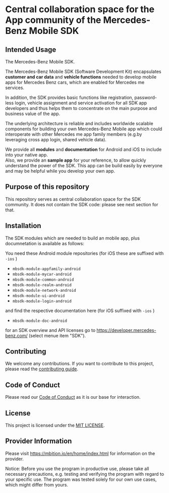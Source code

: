 <!-- SPDX-License-Identifier: MIT -->
# Central collaboration space for the App community of the Mercedes-Benz Mobile SDK  

## Intended Usage

The Mercedes-Benz Mobile SDK.

The Mercedes-Benz Mobile SDK (Software Development Kit) encapsulates **customer and car data** and **vehicle functions** needed to develop mobile apps for Mercedes Benz cars, which are enabled for Mercedes me services. 

In addition, the SDK provides basic functions like registration, password-less login, vehicle assignment and service activation for all SDK app developers and thus helps them to concentrate on the main purpose and business value of the app. 

The underlying architecture is reliable and includes worldwide scalable components for building your own Mercedes-Benz Mobile app which could interoperate with other Mercedes me app family members (e.g.by leveraging cross app login, shared vehicle data).

We provide all **modules** and **documentation** for Android and iOS to include into your native app.\
Also, we provide an **sample app** for your reference, to allow quickly understand the power of the SDK. This app can be build easily by everyone and may be helpful while you develop your own app. 


## Purpose of this repository
This repository serves as central collaboration space for the SDK community. It does not contain the SDK code: please see next section for that.  

## Installation

The SDK modules which are needed to build an mobile app, plus documnetation is available as follows: 

You need these Android module repositories (for iOS these are suffixed with `-ios` )
 - `mbsdk-module-appfamily-android`
 - `mbsdk-module-mycar-android`
 - `mbsdk-module-common-android`
 - `mbsdk-module-realm-android`
 - `mbsdk-module-network-android`
 - `mbsdk-module-ui-android`
 - `mbsdk-module-login-android`
 
and find the respective documentation here (for iOS suffixed with `-ios` )
 - `mbsdk-module-doc-android`

for an SDK overview and API licenses go to https://developer.mercedes-benz.com/ (select menue item "SDK").

## Contributing

We welcome any contributions.
If you want to contribute to this project, please read the [contributing guide](CONTRIBUTING.md).

## Code of Conduct

Please read our [Code of Conduct](https://github.com/Daimler/daimler-foss/blob/master/CODE_OF_CONDUCT.md) as it is our base for interaction.

## License

This project is licensed under the [MIT LICENSE](LICENSE).

## Provider Information

Please visit <https://mbition.io/en/home/index.html> for information on the provider.

Notice: Before you use the program in productive use, please take all necessary precautions,
e.g. testing and verifying the program with regard to your specific use.
The program was tested solely for our own use cases, which might differ from yours.
